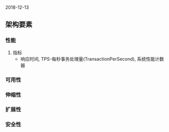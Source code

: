 2018-12-13

## 架构要素

### 性能
1. 指标
    - 响应时间, TPS-每秒事务处理量(TransactionPerSecond), 系统性能计数器

### 可用性

### 伸缩性

### 扩展性

### 安全性